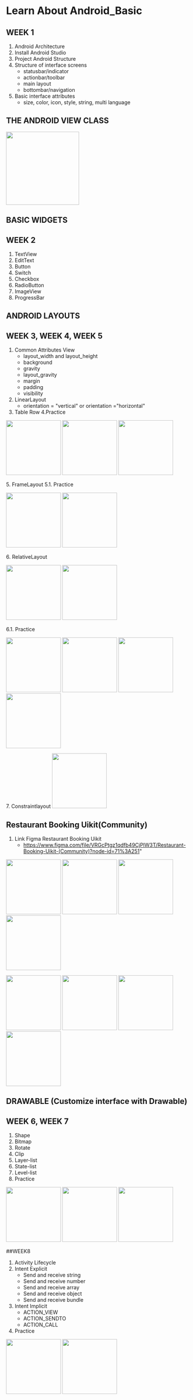 # Learn About Android_Basic 
## WEEK 1
1. Android Architecture 
2. Install Android Studio 
3. Project Android Structure 
4. Structure of interface screens 
    + statusbar/indicator 
    + actionbar/toolbar 
    + main layout 
    + bottombar/navigation 
5. Basic interface attributes
    + size, color, icon, style, string, multi language

## THE ANDROID VIEW CLASS
<p>
<img src="https://user-images.githubusercontent.com/106971476/193454576-6aedd49a-a476-4cc7-bc5b-30d2821f2a77.png"width="200" />
</p>

## BASIC WIDGETS
## WEEK 2
1. TextView 
2. EditText
3. Button
4. Switch
5. Checkbox
6. RadioButton
7. ImageView
8. ProgressBar

## ANDROID LAYOUTS
## WEEK 3, WEEK 4, WEEK 5
1. Common Attributes View
    + layout_width and layout_height
    + background
    + gravity
    + layout_gravity
    + margin
    + padding
    + visibility
2. LinearLayout
    + orientation = "vertical" or orientation ="horizontal"
3. Table Row
4.Practice
<p> 
<img src="https://user-images.githubusercontent.com/106971476/193455656-a93a5cdf-0d80-40b2-ab71-35c7779717f9.PNG"width="150" /> 
<img src="https://user-images.githubusercontent.com/106971476/193455667-610c44c0-5737-445e-a258-fa9efac754cb.PNG"width="150" /> 
<img src="https://user-images.githubusercontent.com/106971476/193455678-338ab38a-6448-42fd-b9ce-13cae3f3e98b.PNG"width="150" /> 
</p> 
5. FrameLayout
5.1. Practice
<p>
<img src="https://user-images.githubusercontent.com/106971476/201472785-aff197a4-3b22-4d99-9d72-78e1bbdd4310.PNG"width="150" /> 
<img src="https://user-images.githubusercontent.com/106971476/201472790-908e491d-dba1-48bf-96a0-623ba2e23d21.PNG"width="150" /> 
</p>
6. RelativeLayout
<p> 
<img src="https://user-images.githubusercontent.com/106971476/194761341-99f72d8c-71e2-4a46-aa9d-409ac73b320e.PNG"width="150" /> 
<img src="https://user-images.githubusercontent.com/106971476/194761354-02c86851-7080-4e04-a0ce-69967c7359dc.PNG"width="150" /> 
</p>
6.1. Practice 
<p> 
<img src="https://user-images.githubusercontent.com/106971476/194767310-99fc1a38-ae22-459c-a129-80576d1dd879.PNG"width="150" /> 
<img src="https://user-images.githubusercontent.com/106971476/194767326-f098cc05-77f4-4328-9988-515dc59059c1.PNG"width="150" /> 
<img src="https://user-images.githubusercontent.com/106971476/194767994-f88c6c8c-fac2-46a4-8b88-b4f8663b04ef.PNG"width="150" /> 
<img src="https://user-images.githubusercontent.com/106971476/194768808-50f251b0-c2af-4cd7-a32f-354229a327d3.png"width="150" /> 
</p>
7. Constraintlayout
<img src="https://user-images.githubusercontent.com/106971476/201471933-2f557afb-a812-4bda-bddf-c9d506d2ea2f.png"width="150" />

## Restaurant Booking Uikit(Community)    
1. Link Figma Restaurant Booking Uikit
    + https://www.figma.com/file/VRGcPtgz1qdfb49CjPlW3T/Restaurant-Booking-Uikit-(Community)?node-id=71%3A251"
<p> 
<img src="https://user-images.githubusercontent.com/106971476/195638603-f6501a82-d1d7-4ada-922d-5edb596da4d2.png"width="150" /> 
<img src="https://user-images.githubusercontent.com/106971476/195638774-61585643-0d1a-4a89-861b-23bd0adf857a.png"width="150" /> 
<img src="https://user-images.githubusercontent.com/106971476/195638861-07202ce0-7618-4720-931c-0188bfc723d1.png"width="150" /> 
<img src="https://user-images.githubusercontent.com/106971476/195639031-12400836-5e68-4e74-a053-b1c1b96e5db3.png"width="150" />
</p>
<p> 
<img src="https://user-images.githubusercontent.com/106971476/195639099-c398b19d-b7ad-4116-99eb-5ab0e1009a36.png"width="150" /> 
<img src="https://user-images.githubusercontent.com/106971476/195639134-acbb45b1-67df-4746-9d50-59ddba8ec5d7.png"width="150" /> 
<img src="https://user-images.githubusercontent.com/106971476/195639222-6900958d-5275-4a92-bbd6-1501d23c08c7.png"width="150" /> 
<img src="https://user-images.githubusercontent.com/106971476/195639250-337b98af-f8a2-4b41-84e0-ca2473657c0a.png"width="150" /> 
</p>

## DRAWABLE (Customize interface with Drawable)
## WEEK 6, WEEK 7
1. Shape
2. Bitmap
3. Rotate
4. Clip
5. Layer-list
6. State-list
7. Level-list
8. Practice
<p> 
<img src="https://user-images.githubusercontent.com/106971476/202648533-c196736c-7654-4c13-9ab3-43261055133f.png"width="150" /> 
<img src="https://user-images.githubusercontent.com/106971476/202648592-1ccd8ab7-7e7b-423a-b2db-72ef05ec1920.png"width="150" /> 
<img src="https://user-images.githubusercontent.com/106971476/202648604-6e1de7d8-54e7-4f33-99a2-39843160a284.png"width="150" /> 
</p>

##WEEK8
1. Activity Lifecycle
2. Intent Explicit
    + Send and receive string
    + Send and receive number
    + Send and receive array
    + Send and receive object
    + Send and receive bundle
3. Intent Implicit
    + ACTION_VIEW
    + ACTION_SENDTO
    + ACTION_CALL
4. Practice
<p> 
<img src="https://user-images.githubusercontent.com/106971476/202865047-9a8dd1f9-4ce9-45db-80c9-3e15d4f618ce.png"width="150" /> 
<img src="https://user-images.githubusercontent.com/106971476/202865052-5041fb50-eea9-4217-b6aa-5ee0b264d5af.png"width="150" />  
</p>

